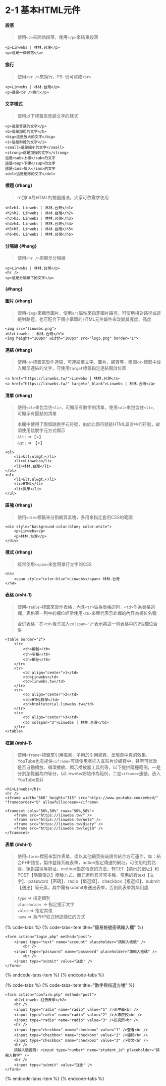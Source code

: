 # 2-1 基本HTML元件

#### 段落

> 使用`<p>`來開始段落，使用`</p>`來結束段落

```markup
<p>Linwebs | 林林.台灣</p>
<p>這是一個段落</p>
```



#### 換行

> 使用`<br />`來換行，PS: 也可寫成`<br>`

```markup
<p>Linwebs | 林林.台灣</p>
<p>這是<br />換行</p>
```



#### 文字樣式

> 使用以下標籤來改變文字的樣式

```markup
<p>這是普通的文字</p>
<b>這是加粗的文字</b>
<big>這是放大的文字</big>
<i>這是斜體的文字</i>
<small>這是縮小的文字</small>
<strong>這是加強的文字</strong>
這是<sub>上標</sub>的文字
這是<sup>下標</sup>的文字
這是<ins>插入</ins>的文字
<del>這是刪除的文字</del>
```



#### 標題 {#hang}

> h1到h6為HTML的標題語法，大家可依需求使用

```markup
<h1>h1. Linwebs | 林林.台灣</h1>
<h2>h2. Linwebs | 林林.台灣</h2>
<h3>h3. Linwebs | 林林.台灣</h3>
<h4>h4. Linwebs | 林林.台灣</h4>
<h5>h5. Linwebs | 林林.台灣</h5>
<h6>h6. Linwebs | 林林.台灣</h6>
```



#### 分隔線 {#hang}

> 使用`<hr />`來顯示分隔線

```markup
<p>Linwebs | 林林.台灣</p>
<hr />
<p>這是分隔線下的文字</p>
```

####  {#hang}

#### 圖片 {#hang}

> 使用`<img>`來顯示圖片，使用`src`屬性來指定圖片路徑，可使用相對路徑或是絕對路徑，也可配合下個小章節的HTML元件屬性來改變其寬度、高度

```markup
<img src="linwebs.png">
<h1>Linwebs | 林林.台灣</h1>
<img height="100px" width="100px" src="logo.png" border="1">
```



#### 連結 {#hang}

> 使用`<a>`標籤來製作連結，可連結至文字、圖片、網頁等，兩個`<a>`標籤中放入顯示連結的文字，可使用`target`標籤指定連結開啟位置

```markup
<a href="https://linwebs.tw/">Linwebs | 林林.台灣</a>
<a href="https://linwebs.tw/" target="_blank">Linwebs | 林林.台灣</a>
```



#### 清單 {#hang}

> 使用`<ol>`來包含住`<li>`，可顯示有數字的清單，使用`<ul>`來包含住`<li>`，可顯示有圓點的清單  
>   
> 本欄中使用了兩個跳脫字元符號，由於此兩符號是HTML語言中的符號，故須使用跳脫字元方式顯示  
> `&lt;`  =&gt;【&lt;】  
> `&gt;` =&gt; 【&gt;】

```markup
<ol>
    <li>&lt;ol&gt;</li>
    <li>>Linwebs</li>
    <li>林林.台灣</li>
</ol>
<ul>
    <li>&lt;ul&gt;</li>
    <li>HTML</li>
    <li>教學</li>
</ul>
```



#### 區塊 {#hang}

> 使用`<div>`標籤來分割網頁區塊，多用來指定套用CSS的範圍

```markup
<div style="background-color:blue; color:white">
    <p>Linwebs</p>
    <p>林林.台灣</p>
</div>
```



#### 樣式 {#hang}

> 經常使用`<span>`來套用單行文字的CSS

```markup
<h4>
    <span style="color:blue">Linwebs</span> 林林.台灣
</h4>
```



#### 表格 {#shi-1}

> 使用`<table>`標籤來製作表格，內含`<tr>`做為表格的列，`<td>`作為表格的欄，表格第一列中的欄位經常使用`<th>`來替代表示此欄的內容為欄位名稱
>
> 合併表格：在`<td>`後方加入`colspan="2"`表示將這一列表格中的2個欄位合併

```markup
<table border="2">
    <tr>
        <th>編號</th>
        <th>名稱</th>
        <th>網址</th>
    </tr>
    <tr>
        <td align="center">1</td>
        <td>Linwebs</td>
        <td>linwebs.tw</td>
    </tr>
    <tr>
        <td align="center">2</td>
        <td>HTML教學</td>
        <td>htmltutorial.linwebs.tw</td>
    </tr>
    <tr>
        <td align="center">3</td>
        <td colspan="2">Linwebs | 林林.台灣</td>
    </tr>
</table>
```



#### 框架 {#shi-1}

> 使用`<frame>`標籤來引用檔案，多用於引用網頁，呈現頁中頁的效果，YouTube也有提供`<iframe>`可讓使用者插入其影片於網頁中，甚至可修改是否自動播放、循環播放、顯示播放器工具列等，以下提供兩種範例，一是分割瀏覽器為四等分，以Linwebs網站作為範例，二是`<iframe>`連結，嵌入YouTube影片

```markup
<h1>Linwebs</h1>
<hr />
<iframe width="560" height="315" src="https://www.youtube.com/embed/" "frameborder="0" allowfullscreen></iframe>
```

```markup
<frameset cols="50%,50%" rows="50%,50%">
    <frame src="https://linwebs.tw/" />
    <frame src="https://linwebs.tw/note" />
    <frame src="https://linwebs.tw/diary" />
    <frame src="https://linwebs.tw/login" />
</frameset>
```



#### 表單 {#shi-1}

> 使用`<form>`標籤來製作表單，須以其他網頁後端語言結合方可運作，如：結合PHP語言，製作登錄系統表單，action指定傳送的網址，可使用相對路徑、絕對路徑等網址，method指定傳送的方法，有GET【顯示於網址】和POST【隱藏傳送】兩種方式，而元素則有非常多種，常用的有text【文字】、password【密碼】、radio【單選框】、checkbox【複選框】、submit【送出】等元素，其中需有submit來送出表單，否則此表單將無用處

> `type`                 =&gt; 指定類別  
> `placeholder`   =&gt; 指定提示文字  
> `value`               =&gt; 指定其值  
> `name`                 =&gt; 為PHP程式辨認欄位的方式

{% code-tabs %}
{% code-tabs-item title="簡易帳號密碼輸入欄" %}
```markup
<form action="login.php" method="post">
    <input type="text" name="account" placeholder="請輸入帳號" />
        <br />
    <input type="password" name="password" placeholder="請輸入密碼" />
        <br />
    <input type="submit" value="送出" />
</form>
```
{% endcode-tabs-item %}
{% endcode-tabs %}

{% code-tabs %}
{% code-tabs-item title="數字與核選方塊" %}
```markup
<form action="confirm.php" method="post">
    <h2>Linwebs 註冊表單</h2>
    <hr />
    <input type="radio" name="radio" value="1" />高中職<br />
    <input type="radio" name="radio" value="2" />大專院校<br />
    <input type="radio" name="radio" value="3" />研究所<br />
    <hr />
    <input type="checkbox" name="checkbox" value="1" />查看<br />
    <input type="checkbox" name="checkbox" value="2" />編輯<br />
    <input type="checkbox" name="checkbox" value="3" />發文<br />
    <hr />
    請輸入驗證碼: <input type="number" name="student_id" placeholder="請輸入數字" />
    <br />
    <input type="submit" value="送出" />
</form>
```
{% endcode-tabs-item %}
{% endcode-tabs %}



